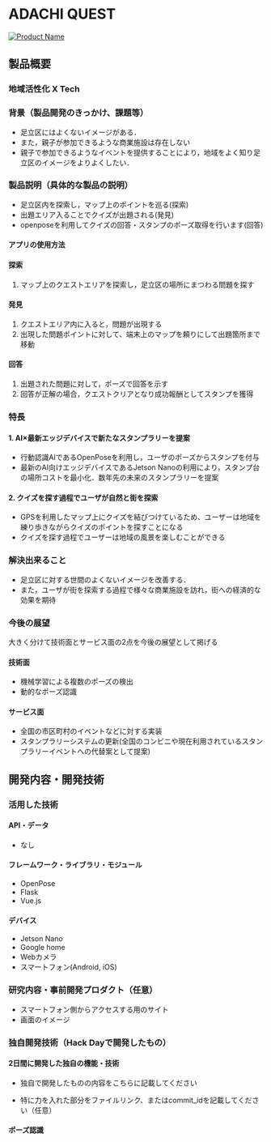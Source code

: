 # ADACHI QUEST

[![Product Name](image.png)](https://www.youtube.com/watch?v=G5rULR53uMk)

## 製品概要
### 地域活性化 X Tech

### 背景（製品開発のきっかけ、課題等）

- 足立区にはよくないイメージがある．
- また，親子が参加できるような商業施設は存在しない
- 親子で参加できるようなイベントを提供することにより，地域をよく知り足立区のイメージをよりよくしたい．
 
### 製品説明（具体的な製品の説明）
- 足立区内を探索し，マップ上のポイントを巡る(探索)
- 出題エリア入ることでクイズが出題される(発見)
- openposeを利用してクイズの回答・スタンプのポーズ取得を行います(回答)

#### アプリの使用方法

#### 探索
1. マップ上のクエストエリアを探索し，足立区の場所にまつわる問題を探す

#### 発見
1. クエストエリア内に入ると，問題が出現する
2. 出現した問題ポイントに対して、端末上のマップを頼りにして出題箇所まで移動

#### 回答
1. 出題された問題に対して，ポーズで回答を示す
2. 回答が正解の場合，クエストクリアとなり成功報酬としてスタンプを獲得


### 特長

#### 1. AI×最新エッジデバイスで新たなスタンプラリーを提案
- 行動認識AIであるOpenPoseを利用し，ユーザのポーズからスタンプを付与
- 最新のAI向けエッジデバイスであるJetson Nanoの利用により，スタンプ台の場所コストを最小化．数年先の未来のスタンプラリーを提案


#### 2. クイズを探す過程でユーザが自然と街を探索
- GPSを利用したマップ上にクイズを結びつけているため、ユーザーは地域を練り歩きながらクイズのポイントを探すことになる
- クイズを探す過程でユーザーは地域の風景を楽しむことができる


### 解決出来ること
- 足立区に対する世間のよくないイメージを改善する．
- また，ユーザが街を探索する過程で様々な商業施設を訪れ，街への経済的な効果を期待


### 今後の展望
大きく分けて技術面とサービス面の2点を今後の展望として掲げる

#### 技術面
- 機械学習による複数のポーズの検出
- 動的なポーズ認識
#### サービス面
- 全国の市区町村のイベントなどに対する実装
- スタンプラリーシステムの更新(全国のコンビニや現在利用されているスタンプラリーイベントへの代替案として提案)


## 開発内容・開発技術
### 活用した技術
#### API・データ
- なし
#### フレームワーク・ライブラリ・モジュール
- OpenPose
- Flask
- Vue.js

#### デバイス
- Jetson Nano
- Google home
- Webカメラ
- スマートフォン(Android, iOS)

### 研究内容・事前開発プロダクト（任意）

- スマートフォン側からアクセスする用のサイト
- 画面のイメージ


### 独自開発技術（Hack Dayで開発したもの）
#### 2日間に開発した独自の機能・技術
- 独自で開発したものの内容をこちらに記載してください
* 特に力を入れた部分をファイルリンク、またはcommit_idを記載してください（任意）

#### ポーズ認識

#### 


